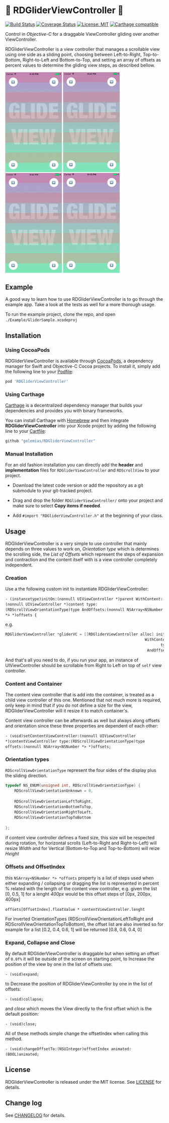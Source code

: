 # 🛫 RDGliderViewController 🛬

[![Build Status](https://travis-ci.org/gelemias/RDGliderViewController.svg?branch=develop)](https://travis-ci.org/gelemias/RDGliderViewController) [![Coverage Status](https://coveralls.io/repos/github/gelemias/RDGliderViewController/badge.svg?branch=develop)](https://coveralls.io/github/gelemias/RDGliderViewController?branch=develop) [![License: MIT](https://img.shields.io/github/license/mashape/apistatus.svg)](https://opensource.org/licenses/MIT) [![Carthage compatible](https://img.shields.io/badge/Carthage-compatible-4BC51D.svg?style=flat)](https://github.com/Carthage/Carthage)


Control in *Objective-C* for a draggable ViewController gliding over another ViewController.

RDGliderViewController is a view controller that manages a scrollable view using one side as a sliding point, choosing between Left-to-Right, Top-to-Bottom, Right-to-Left and Bottom-to-Top, and setting an array of offsets as percent values to determine the gliding view steps, as described bellow.

<img src="./img/1.gif" width="180"> <img src="./img/2.gif" width="180"> <img src="./img/3.gif" width="180"> <img src="./img/4.gif" width="180">

## Example

A good way to learn how to use RDGliderViewController is to go through the example app. Take a look at the tests as well for a more thorough usage.

To run the example project, clone the repo, and open `./Example/GliderSample.xcodeproj`

## Installation

### Using CocoaPods
RDGliderViewController is available through [CocoaPods](http://cocoapods.org), a dependency manager for Swift and Objective-C Cocoa projects. To install
it, simply add the following line to your [Podfile](https://guides.cocoapods.org/using/getting-started.html):

```ruby
pod 'RDGliderViewController'
```

### Using Carthage

[Carthage](https://github.com/Carthage/Carthage) is a decentralized dependency manager that builds your dependencies and provides you with binary frameworks.

You can install Carthage with [Homebrew](http://brew.sh/) and then integrate **RDGliderViewController** into your Xcode project by adding the following line to your [Cartfile](https://github.com/Carthage/Carthage/blob/master/Documentation/Artifacts.md#cartfile):

```ruby
github "gelemias/RDGliderViewController"
```

### Manual Installation

For an old fashion installation you can directly add the **header** and **implementation** files for `RDGliderViewController` and `RDScrollView` to your project.

- Download the latest code version or add the repository as a git submodule to your git-tracked project.

- Drag and drop the folder `RDGliderViewController/` onto your project and make sure to select **Copy items if needed**.

- Add `#import "RDGliderViewController.h"` at the beginning of your class.

## Usage

RDGliderViewController is a very simple to use controller that mainly depends on three values to work on, *Orientation type* which is determines the scrolling side, the *List of Offsets* which represent the steps of expansion and contraction and the content itself with is a view controller completely independent.

### Creation

Use a the following custom init to instantiate RDGliderViewController:

`- (instancetype)initOn:(nonnull UIViewController *)parent WithContent:(nonnull UIViewController *)content type:(RDScrollViewOrientationType)type AndOffsets:(nonnull NSArray<NSNumber *> *)offsets {
`

e.g.
```Objective-C
RDGliderViewController *gliderVC = [[RDGliderViewController alloc] initOn:self
                                                              WithContent:[UIViewController new]
                                                                     type:RDScrollViewOrientationRightToLeft
                                                               AndOffsets:@[@0.2, @0.5, @1]];
```

And that's all you need to do, if you run your app, an instance of UIViewController should be scrollable from Right to Left on top of `self` view controller.

### Content and Container

The content view controller that is add into the container, is treated as a child view controller of this one.
Mentioned that not much more is required, only keep in mind that if you do not define a size for the view, RDGliderViewController will it resize it to match container's.

Content view controller can be afterwards as well but always along offsets and orientation since these three properties are dependent of each other:

`- (void)setContentViewController:(nonnull UIViewController *)contentViewController
                            type:(RDScrollViewOrientationType)type
                         offsets:(nonnull NSArray<NSNumber *> *)offsets;
`

### Orientation types

`RDScrollViewOrientationType` represent the four sides of the display plus the sliding direction.

```Objective-C
typedef NS_ENUM(unsigned int, RDScrollViewOrientationType) {
    RDScrollViewOrientationUnknown = 0,

    RDScrollViewOrientationLeftToRight,
    RDScrollViewOrientationBottomToTop,
    RDScrollViewOrientationRightToLeft,
    RDScrollViewOrientationTopToBottom

};
```

if content view controller defines a fixed size, this size will be respected during rotation, for horizontal scrolls (Left-to-Right and Right-to-Left) will resize *Width* and for Vertical (Bottom-to-Top and Top-to-Bottom) will reize *Height*


### Offsets and OffsetIndex

this `NSArray<NSNumber *> *offsets` property is a list of steps used when either expanding / collapsing or dragging the list is represented in percent % related with the length of the content view controller, e.g. given the list [0, 0.5, 1] for a lenght *400px* would be this offset steps of [0px, 200px, 400px]

`offsets[OffsetIndex].floatValue * contentViewController.lenght`

For inverted OrientationTypes (RDScrollViewOrientationLeftToRight and RDScrollViewOrientationTopToBottom), the offset list are also inverted so for example for a list [0.2, 0.4, 0.6, 1] will be returned [0.8, 0.6, 0.4, 0]

### Expand, Collapse and Close

By default RDGliderViewController is draggable but when setting an offset of `0.0f%` it will be outside of the screen on starting point, to Increase the position of the view by one in the list of offsets use:

`- (void)expand;`

to Decrease the position of RDGliderViewController by one in the list of offsets:

`- (void)collapse;`

and *close* which moves the View directly to the first offset which is the default position:

`- (void)close;`

All of these methods simple change the offsetIndex when calling this method.

`- (void)changeOffsetTo:(NSUInteger)offsetIndex animated:(BOOL)animated;`

## License

RDGliderViewController is released under the MIT license. See [LICENSE](https://github.com/gelemias/RDGliderViewController/blob/develop/LICENSE) for details.


## Change log

See [CHANGELOG](https://github.com/gelemias/RDGliderViewController/blob/develop/CHANGELOG.md) for details.
